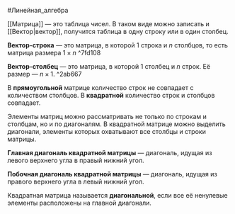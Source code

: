 #Линейная_алгебра 

[[Матрица]] — это таблица чисел. В таком виде можно записать и [[Вектор|вектор]], получится таблица в одну строку или в один столбец.

**Вектор-строка** — это матрица, в которой $1$ строка и $n$ столбцов, то есть матрица размера $1×n$ ^7fd108

**Вектор-столбец** — это матрица, в которой $1$ столбец и $n$ строк. Её размер — $n×1$. ^2ab667

В **прямоугольной** матрице количество строк не совпадает с количеством столбцов. В **квадратной** количество строк и столбцов совпадает.

Элементы матриц можно рассматривать не только по строкам и столбцам, но и по диагоналям. В квадратной матрице можно выделить диагонали, элементы которых охватывают все столбцы и строки матрицы.

**Главная диагональ квадратной матрицы** — диагональ, идущая из левого верхнего угла в правый нижний угол.

**Побочная диагональ квадратной матрицы** — диагональ, идущая из правого верхнего угла в левый нижний угол.

Квадратная матрица называется **диагональной**, если все её ненулевые элементы расположены на главной диагонали.